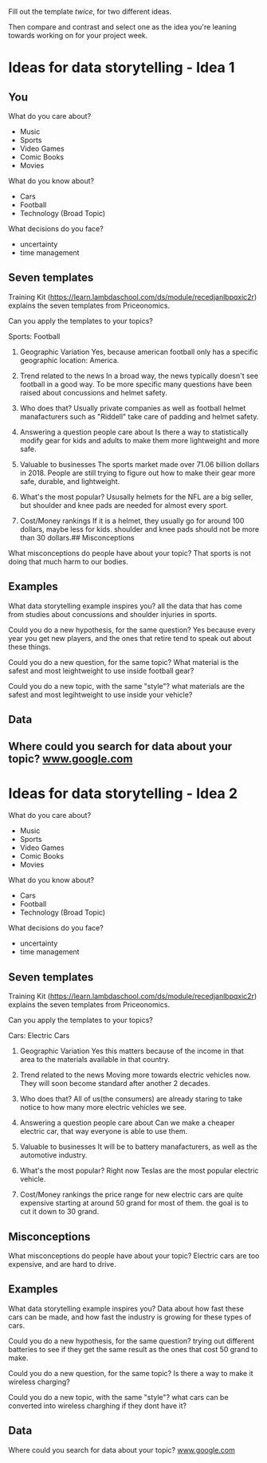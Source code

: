 Fill out the template *twice*, for two different ideas.

Then compare and contrast and select one as the idea you're leaning towards
working on for your project week.


# Ideas for data storytelling - Idea 1

## You

What do you care about?
- Music
- Sports
- Video Games
- Comic Books
- Movies 

What do you know about?
- Cars 
- Football
- Technology (Broad Topic)

What decisions do you face?
- uncertainty
- time management

## Seven templates

Training Kit (https://learn.lambdaschool.com/ds/module/recedjanlbpqxic2r) explains the seven templates from Priceonomics.

Can you apply the templates to your topics? 
  
   Sports: Football
   
1. Geographic Variation
Yes, because american football only has a specific geographic location: America.

2. Trend related to the news
In a broad way, the news typically doesn't see football in a good way. To be more specific many questions
have been raised about concussions and helmet safety.

3. Who does that?
Usually private companies as well as football helmet manafacturers such as "Riddell" take care of padding 
and helmet safety. 

4. Answering a question people care about
Is there a way to statistically modify gear for kids and adults to make them more lightweight and 
more safe.


5. Valuable to businesses
  The sports market made over 71.06 billion dollars in 2018. People are still trying to figure out how 
  to make their gear more safe, durable, and lightweight.

6. What's the most popular?
 Ususally helmets for the NFL are a big seller, but shoulder and knee pads are needed for almost every sport. 

7. Cost/Money rankings
If it is a helmet, they usually go for around 100 dollars, maybe less for kids. shoulder and knee pads should not
be more than 30 dollars.## Misconceptions

What misconceptions do people have about your topic?
That sports is not doing that much harm to our bodies.

## Examples

What data storytelling example inspires you?
all the data that has come from studies about concussions and shoulder injuries in sports.

Could you do a new hypothesis, for the same question?
Yes because every year you get new players, and the ones that retire tend to 
speak out about these things.

Could you do a new question, for the same topic?
What material is the safest and most leightweight to use inside football gear?

Could you do a new topic, with the same "style"?
what materials are the safest and most legihtweight to use inside your vehicle?

## Data

Where could you search for data about your topic?
www.google.com 
---

# Ideas for data storytelling - Idea 2

What do you care about?
- Music
- Sports
- Video Games
- Comic Books
- Movies 

What do you know about?
- Cars 
- Football
- Technology (Broad Topic)

What decisions do you face?
- uncertainty
- time management


## Seven templates

Training Kit (https://learn.lambdaschool.com/ds/module/recedjanlbpqxic2r) explains the seven templates from Priceonomics.

Can you apply the templates to your topics? 


Cars: Electric Cars

1. Geographic Variation
Yes this matters because of the income in that area to the materials available in that country.

2. Trend related to the news
Moving more towards electric vehicles now. They will soon become standard after another 2 decades.


3. Who does that?
All of us(the consumers) are already staring to take notice to how many more electric vehicles we see.

4. Answering a question people care about
Can we make a cheaper electric car, that way everyone is able to use them.

5. Valuable to businesses
It will be to battery manafacturers, as well as the automotive industry. 

6. What's the most popular?
Right now Teslas are the most popular electric vehicle.

7. Cost/Money rankings
the price range for new electric cars are quite expensive starting at around 50 grand for most of them. 
the goal is to cut it down to 30 grand. 

## Misconceptions

What misconceptions do people have about your topic?
Electric cars are too expensive, and are hard to drive. 

## Examples

What data storytelling example inspires you?
Data about how fast these cars can be made, and how fast the industry is growing for these types of cars.

Could you do a new hypothesis, for the same question?
trying out different batteries to see if they get the same result as the ones that cost 50 grand to make.

Could you do a new question, for the same topic?
Is there a way to make it wireless charging?

Could you do a new topic, with the same "style"?
what cars can be converted into wireless charghing if they dont have it?

## Data

Where could you search for data about your topic?
www.google.com
